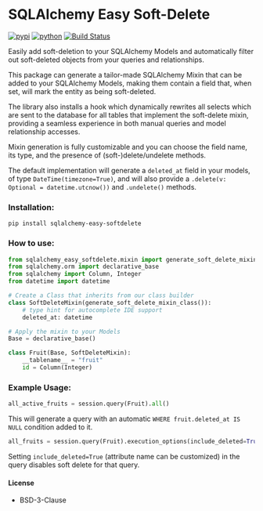 # SQLAlchemy Easy Soft-Delete

[![pypi](https://img.shields.io/pypi/v/sqlalchemy-easy-softdelete.svg)](https://pypi.org/project/sqlalchemy-easy-softdelete/)
[![python](https://img.shields.io/pypi/pyversions/sqlalchemy-easy-softdelete.svg)](https://pypi.org/project/sqlalchemy-easy-softdelete/)
[![Build Status](https://github.com/flipbit03/sqlalchemy-easy-softdelete/actions/workflows/build.yml/badge.svg)](https://github.com/flipbit03/sqlalchemy-easy-softdelete/actions/workflows/build.yml)

[//]: # ([![codecov]&#40;https://codecov.io/gh/flipbit03/sqlalchemy-easy-softdelete/branch/main/graphs/badge.svg&#41;]&#40;https://codecov.io/github/flipbit03/sqlalchemy-easy-softdelete&#41;)

Easily add soft-deletion to your SQLAlchemy Models and automatically filter out soft-deleted objects from your queries and relationships.

This package can generate a tailor-made SQLAlchemy Mixin that can be added to your SQLAlchemy Models, making them contain a field that, when set, will mark the entity as being soft-deleted.

The library also installs a hook which dynamically rewrites all selects which are sent to the database for all tables that implement the soft-delete mixin, providing a seamless experience in both manual queries and model relationship accesses.

Mixin generation is fully customizable and you can choose the field name, its type, and the presence of (soft-)delete/undelete methods.

The default implementation will generate a `deleted_at` field in your models, of type `DateTime(timezone=True)`, and will also provide a `.delete(v: Optional = datetime.utcnow())` and `.undelete()` methods.

### Installation:

```
pip install sqlalchemy-easy-softdelete
```

### How to use:

```py
from sqlalchemy_easy_softdelete.mixin import generate_soft_delete_mixin_class
from sqlalchemy.orm import declarative_base
from sqlalchemy import Column, Integer
from datetime import datetime

# Create a Class that inherits from our class builder
class SoftDeleteMixin(generate_soft_delete_mixin_class()):
    # type hint for autocomplete IDE support
    deleted_at: datetime

# Apply the mixin to your Models
Base = declarative_base()

class Fruit(Base, SoftDeleteMixin):
    __tablename__ = "fruit"
    id = Column(Integer)
```

### Example Usage:

```py
all_active_fruits = session.query(Fruit).all()
```
This will generate a query with an automatic `WHERE fruit.deleted_at IS NULL` condition added to it.

```py
all_fruits = session.query(Fruit).execution_options(include_deleted=True).all()
```
Setting `include_deleted=True` (attribute name can be customized) in the query disables soft delete for that query.

#### License

* BSD-3-Clause

[//]: # (* Documentation: <https://flipbit03.github.io/sqlalchemy-easy-softdelete>)
[//]: # (* GitHub: <https://github.com/flipbit03/sqlalchemy-easy-softdelete>)
[//]: # (* PyPI: <https://pypi.org/project/sqlalchemy-easy-softdelete/>)

